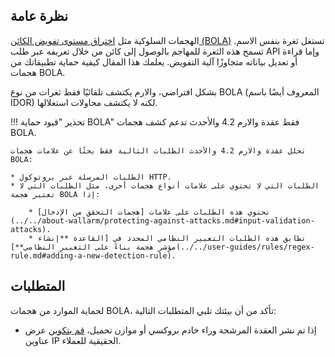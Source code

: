 ## نظرة عامة

الهجمات السلوكية مثل [اختراق مستوى تفويض الكائن (BOLA)](../../attacks-vulns-list.md#broken-object-level-authorization-bola) تستغل ثغرة بنفس الاسم. تسمح هذه الثغرة للمهاجم بالوصول إلى كائن من خلال تعريفه عبر طلب API وإما قراءة أو تعديل بياناته متجاوزًا آلية التفويض. يعلمك هذا المقال كيفية حماية تطبيقاتك من هجمات BOLA.

بشكل افتراضي، والارم يكتشف تلقائيًا فقط ثغرات من نوع BOLA (المعروف أيضًا باسم IDOR) لكنه لا يكتشف محاولات استغلالها.

!!! تحذير "قيود حماية BOLA"
    فقط عقدة والارم 4.2 والأحدث تدعم كشف هجمات BOLA.

    تحلل عقدة والارم 4.2 والأحدث الطلبات التالية فقط بحثًا عن علامات هجمات BOLA:

    * الطلبات المرسلة عبر بروتوكول HTTP.
    * الطلبات التي لا تحتوي على علامات أنواع هجمات أخرى، مثل الطلبات التي لا تعتبر هجمة BOLA إذا:

        * تحتوي هذه الطلبات على علامات [هجمات التحقق من الإدخال](../../about-wallarm/protecting-against-attacks.md#input-validation-attacks).
        * تطابق هذه الطلبات التعبير النظامي المحدد في [القاعدة **إنشاء مؤشر هجمة بناءً على التعبير النظامي**](../../user-guides/rules/regex-rule.md#adding-a-new-detection-rule).

## المتطلبات

لحماية الموارد من هجمات BOLA، تأكد من أن بيئتك تلبي المتطلبات التالية:

* إذا تم نشر العقدة المرشحة وراء خادم بروكسي أو موازن تحميل، [قم بتكوين](../using-proxy-or-balancer-en.md) عرض عناوين IP الحقيقية للعملاء.